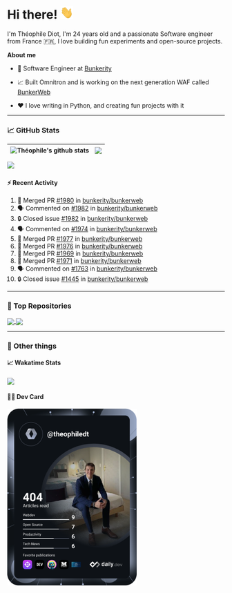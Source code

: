 # Hi there! <img src="./wave.gif" width="30px" height="30px" />

I'm Théophile Diot, I'm 24 years old and a passionate Software engineer from France 🇫🇷, I love building fun experiments and open-source projects.

**About me**

- 💼 Software Engineer at [Bunkerity](https://www.bunkerity.com/)

- 📈 Built Omnitron and is working on the next generation WAF called [BunkerWeb](https://www.bunkerweb.io)

- ❤️ I love writing in Python, and creating fun projects with it

---

### 📈 GitHub Stats

| <img align="center" src="https://github-readme-stats.vercel.app/api?username=TheophileDiot&show_icons=true&include_all_commits=true&theme=algolia&hide_border=true&rank_icon=github" alt="Théophile's github stats" /> | <img align="center" src="https://github-readme-stats.vercel.app/api/top-langs/?username=TheophileDiot&layout=compact&theme=algolia&hide_border=true" /> |
| ---------------------------------------------------------------------------------------------------------------------------------------------------------------------------------------------------------------------- | ------------------------------------------------------------------------------------------------------------------------------------------------------- |

![](https://github-readme-activity-graph.vercel.app/graph?username=TheophileDiot&theme=tokyo-night)

#### :zap: Recent Activity

<!--START_SECTION:activity-->
1. 🎉 Merged PR [#1980](https://github.com/bunkerity/bunkerweb/pull/1980) in [bunkerity/bunkerweb](https://github.com/bunkerity/bunkerweb)
2. 🗣 Commented on [#1982](https://github.com/bunkerity/bunkerweb/issues/1982#issuecomment-2650210404) in [bunkerity/bunkerweb](https://github.com/bunkerity/bunkerweb)
3. 🔒 Closed issue [#1982](https://github.com/bunkerity/bunkerweb/issues/1982) in [bunkerity/bunkerweb](https://github.com/bunkerity/bunkerweb)
4. 🗣 Commented on [#1974](https://github.com/bunkerity/bunkerweb/issues/1974#issuecomment-2642518213) in [bunkerity/bunkerweb](https://github.com/bunkerity/bunkerweb)
5. 🎉 Merged PR [#1977](https://github.com/bunkerity/bunkerweb/pull/1977) in [bunkerity/bunkerweb](https://github.com/bunkerity/bunkerweb)
6. 🎉 Merged PR [#1976](https://github.com/bunkerity/bunkerweb/pull/1976) in [bunkerity/bunkerweb](https://github.com/bunkerity/bunkerweb)
7. 🎉 Merged PR [#1969](https://github.com/bunkerity/bunkerweb/pull/1969) in [bunkerity/bunkerweb](https://github.com/bunkerity/bunkerweb)
8. 🎉 Merged PR [#1971](https://github.com/bunkerity/bunkerweb/pull/1971) in [bunkerity/bunkerweb](https://github.com/bunkerity/bunkerweb)
9. 🗣 Commented on [#1763](https://github.com/bunkerity/bunkerweb/issues/1763#issuecomment-2627318082) in [bunkerity/bunkerweb](https://github.com/bunkerity/bunkerweb)
10. 🔒 Closed issue [#1445](https://github.com/bunkerity/bunkerweb/issues/1445) in [bunkerity/bunkerweb](https://github.com/bunkerity/bunkerweb)
<!--END_SECTION:activity-->

---

### 🔧 Top Repositories

<a href="https://github.com/bunkerity/bunkerweb">
  <img align="center" src="https://github-readme-stats.vercel.app/api/pin/?username=Bunkerity&repo=bunkerweb&theme=algolia" />
</a>
<a href="https://github.com/TheophileDiot/Omnitron">
  <img align="center" src="https://github-readme-stats.vercel.app/api/pin/?username=TheophileDiot&repo=Omnitron&theme=algolia" />
</a>

---

### 🎉 Other things

#### 📈 Wakatime Stats

<a href="https://wakatime.com/@theophile_bunkerity">
  <img align="center" src="https://github-readme-stats.vercel.app/api/wakatime?username=3aa5ce41-c253-43d9-8441-a721e446a45f&layout=compact&theme=algolia" />
</a>

#### 👨‍💻 Dev Card

<a href="https://app.daily.dev/TheophileDt">
  <img src="./devcard.svg" width="300" alt="Théophile Diot's Dev Card"/>
</a>
